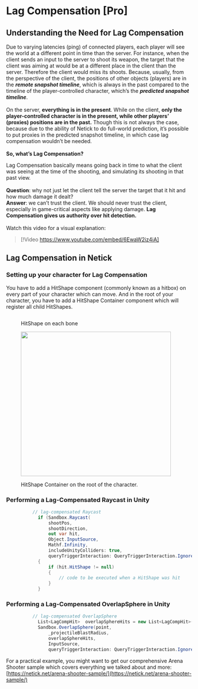# Lag Compensation [Pro]

## Understanding the Need for Lag Compensation

Due to varying latencies (ping) of connected players, each player will see the world at a different point in time than the server. For instance, when the client sends an input to the server to shoot its weapon, the target that the client was aiming at would be at a different place in the client than the server. Therefore the client would miss its shoots. Because, usually, from the perspective of the client, the positions of other objects (players) are in the _**remote snapshot timeline**_, which is always in the past compared to the timeline of the player-controlled character, which’s the _**predicted snapshot timeline**_.\
\
On the server, **everything is in the present**. While on the client, **only the player-controlled character is in the present, while other players’ (proxies) positions are in the past.** Though this is not always the case, because due to the ability of Netick to do full-world prediction, it’s possible to put proxies in the predicted snapshot timeline, in which case lag compensation wouldn’t be needed.\
\
**So, what’s Lag Compensation?**

Lag Compensation basically means going back in time to what the client was seeing at the time of the shooting, and simulating its shooting in that past view.\
\
**Question**: why not just let the client tell the server the target that it hit and how much damage it dealt?\
**Answer**: we can’t trust the client. We should never trust the client, especially in game-critical aspects like applying damage. **Lag Compensation gives us authority over hit detection.**\
\
Watch this video for a visual explanation:

> [!Video https://www.youtube.com/embed/6EwaW2iz4iA]

## Lag Compensation in Netick

### **Setting up your character for Lag Compensation**

You have to add a HitShape component (commonly known as a hitbox) on every part of your character which can move. And in the root of your character, you have to add a HitShape Container component which will register all child HitShapes.

<figure><img src="https://netick.net/wp-content/uploads/2022/11/image-1-1024x600.png" alt=""><figcaption><p>HitShape on each bone</p></figcaption></figure>

<figure><img src="https://netick.net/wp-content/uploads/2022/11/image-3.png" alt="" height="391" width="407"><figcaption><p>HitShape Container on the root of the character.</p></figcaption></figure>

### **Performing a Lag-Compensated Raycast in Unity**

```csharp
          // lag-compensated Raycast
            if (Sandbox.Raycast(
                shootPos,
                shootDirection,
                out var hit,
                Object.InputSource,
                Mathf.Infinity,
                includeUnityColliders: true,
                queryTriggerInteraction: QueryTriggerInteraction.Ignore))
            {
                if (hit.HitShape != null)
                {
                    // code to be executed when a HitShape was hit
                }
            }
```

### **Performing a Lag-Compensated OverlapSphere in Unity**

```csharp
          // lag-compensated OverlapSphere
            List<LagCompHit>  overlapSphereHits = new List<LagCompHit>(32);
            Sandbox.OverlapSphere(point,
                _projectileBlastRadius,
                overlapSphereHits,
                InputSource,
                queryTriggerInteraction: QueryTriggerInteraction.Ignore);
```

For a practical example, you might want to get our comprehensive Arena Shooter sample which covers everything we talked about and more: [https://netick.net/arena-shooter-sample/](https://netick.net/arena-shooter-sample/)
